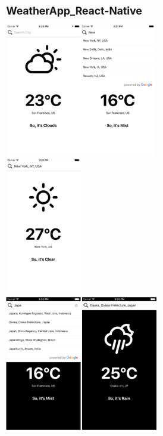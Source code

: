# WeatherApp_React-Native

<img src="https://github.com/angitha-das/WeatherApp_React-Native/blob/master/Simulator%20Screen%20Shot%20-%20iPhone%206%20-%202018-07-09%20at%2023.58.54.png" width=200px/><img src="https://github.com/angitha-das/WeatherApp_React-Native/blob/master/Simulator%20Screen%20Shot%20-%20iPhone%206%20-%202018-07-09%20at%2020.51.26.png" width=200px/><img src="https://github.com/angitha-das/WeatherApp_React-Native/blob/master/Simulator%20Screen%20Shot%20-%20iPhone%206%20-%202018-07-09%20at%2020.51.31.png" width=200px/>

<img src="https://github.com/angitha-das/WeatherApp_React-Native/blob/master/Simulator%20Screen%20Shot%20-%20iPhone%206%20-%202018-07-09%20at%2020.50.21.png" width=200px/>
<img src="https://github.com/angitha-das/WeatherApp_React-Native/blob/master/Simulator%20Screen%20Shot%20-%20iPhone%206%20-%202018-07-09%20at%2020.50.28.png" width=200px/>



